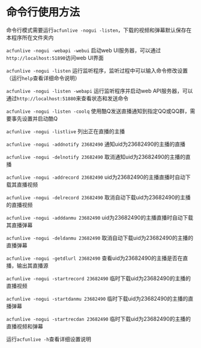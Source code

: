 # 命令行使用方法
命令行模式需要运行`acfunlive -nogui -listen`，下载的视频和弹幕默认保存在本程序所在文件夹内

`acfunlive -nogui -webapi -webui` 启动web UI服务器，可以通过`http://localhost:51890`访问web UI界面

`acfunlive -nogui -listen` 运行监听程序，监听过程中可以输入命令修改设置（运行`help`查看详细命令说明）

`acfunlive -nogui -listen -webapi` 运行监听程序并启动web API服务器，可以通过`http://localhost:51880`来查看状态和发送命令

`acfunlive -nogui -listen -coolq` 使用酷Q发送直播通知到指定QQ或QQ群，需要事先设置并启动酷Q

`acfunlive -nogui -listlive` 列出正在直播的主播

`acfunlive -nogui -addnotify 23682490` 通知uid为23682490的主播的直播

`acfunlive -nogui -delnotify 23682490` 取消通知uid为23682490的主播的直播

`acfunlive -nogui -addrecord 23682490` uid为23682490的主播直播时自动下载其直播视频

`acfunlive -nogui -delrecord 23682490` 取消自动下载uid为23682490的主播的直播视频

`acfunlive -nogui -adddanmu 23682490` uid为23682490的主播直播时自动下载其直播弹幕

`acfunlive -nogui -deldanmu 23682490` 取消自动下载uid为23682490的主播的直播弹幕

`acfunlive -nogui -getdlurl 23682490` 查看uid为23682490的主播是否在直播，输出其直播源

`acfunlive -nogui -startrecord 23682490` 临时下载uid为23682490的主播的直播视频

`acfunlive -nogui -startdanmu 23682490` 临时下载uid为23682490的主播的直播弹幕

`acfunlive -nogui -startrecdan 23682490` 临时下载uid为23682490的主播的直播视频和弹幕

运行`acfunlive -h`查看详细设置说明
